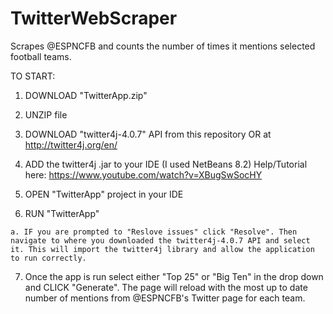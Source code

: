 # TwitterWebScraper
Scrapes @ESPNCFB and counts the number of times it mentions selected football teams.


TO START:
  
  1. DOWNLOAD "TwitterApp.zip"
  
  2. UNZIP file
  
  3. DOWNLOAD "twitter4j-4.0.7" API from this repository OR at http://twitter4j.org/en/
  
  4. ADD the twitter4j .jar to your IDE (I used NetBeans 8.2) Help/Tutorial here: https://www.youtube.com/watch?v=XBugSwSocHY
  
  5. OPEN "TwitterApp" project in your IDE
  
  6. RUN "TwitterApp"
  
    a. IF you are prompted to "Reslove issues" click "Resolve". Then navigate to where you downloaded the twitter4j-4.0.7 API and select          it. This will import the twitter4j library and allow the application to run correctly.
    
  7. Once the app is run select either "Top 25" or "Big Ten" in the drop down and CLICK "Generate". The page will reload with the most up       to date number of mentions from @ESPNCFB's Twitter page for each team.
